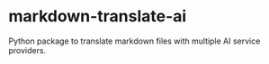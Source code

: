 # markdown-translate-ai

Python package to translate markdown files with multiple AI service providers.

